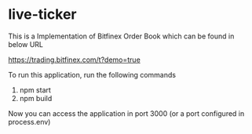 # live-ticker

This is a Implementation of Bitfinex Order Book which can be found in below URL

https://trading.bitfinex.com/t?demo=true

To run this application, run the following commands

1. npm start
2. npm build

Now you can access the application in port 3000 (or a port configured in process.env)
